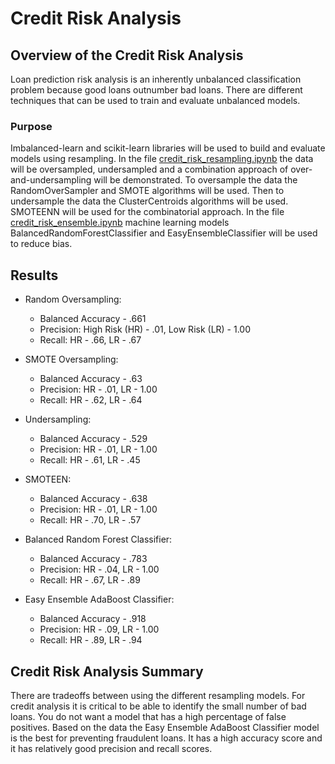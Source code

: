 # Credit Risk Analysis

## Overview of the Credit Risk Analysis
Loan prediction risk analysis is an inherently unbalanced classification problem because good loans outnumber bad loans.
There are different techniques that can be used to train and evaluate unbalanced models.

### Purpose
Imbalanced-learn and scikit-learn libraries will be used to build and evaluate models using resampling.
In the file [credit_risk_resampling.ipynb](credit_risk_resampling.ipynb) the data will be oversampled, undersampled and a combination approach of over-and-undersampling will be demonstrated.
To oversample the data the RandomOverSampler and SMOTE algorithms will be used.
Then to undersample the data the ClusterCentroids algorithms will be used.
SMOTEENN will be used for the combinatorial approach.
In the file [credit_risk_ensemble.ipynb](credit_risk_ensemble.ipynb) machine learning models BalancedRandomForestClassifier and EasyEnsembleClassifier will be used to reduce bias.


## Results
-  Random Oversampling:
	- Balanced Accuracy - .661
	- Precision: High Risk (HR) - .01, Low Risk (LR) - 1.00
	- Recall: HR - .66, LR - .67

-  SMOTE Oversampling:
	- Balanced Accuracy - .63
	- Precision: HR - .01, LR - 1.00
	- Recall: HR - .62, LR - .64

-  Undersampling:
	- Balanced Accuracy - .529
	- Precision: HR - .01, LR - 1.00
	- Recall: HR - .61, LR - .45

-  SMOTEEN:
	- Balanced Accuracy - .638
	- Precision: HR - .01, LR - 1.00
	- Recall: HR - .70, LR - .57

-  Balanced Random Forest Classifier:
	- Balanced Accuracy - .783
	- Precision: HR - .04, LR - 1.00
	- Recall: HR - .67, LR - .89

-  Easy Ensemble AdaBoost Classifier:
	- Balanced Accuracy - .918
	- Precision: HR - .09, LR - 1.00
	- Recall: HR - .89, LR - .94

## Credit Risk Analysis Summary
There are tradeoffs between using the different resampling models.
For credit analysis it is critical to be able to identify the small number of bad loans.
You do not want a model that has a high percentage of false positives.
Based on the data the Easy Ensemble AdaBoost Classifier model is the best for preventing fraudulent loans.
It has a high accuracy score and it has relatively good precision and recall scores.
